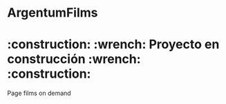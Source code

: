 <h1>ArgentumFilms</h1> 
<h1>:construction: :wrench: Proyecto en construcción :wrench: :construction:</h1>

 Page films on demand

